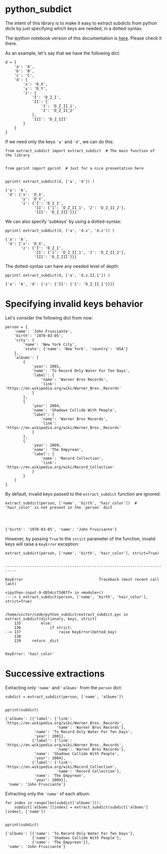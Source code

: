 
# python_subdict

The intent of this library is to make it easy to extract subdicts from python dicts by just specifying which keys are needed, in a dotted-syntax.

The ipython notebook version of this documentation is [here](https://github.com/victor-o-silva/python_subdict/blob/master/README.ipynb). Please check it there.

As an example, let's say that we have the following dict:


    d = {
        'a': 'A',
        'b': 'B',
        'c': 'C',
        'd': {
            'x': 'D_X',
            'y': 'D_Y',
            'z': {
                'I': 'D_Z_I',
                'II': {
                    '1': 'D_Z_II_1',
                    '2': 'D_Z_II_2'
                },
                'III': 'D_Z_III'
            }
        }
    }

If we need only the keys `'a'` and `'d'`, we can do this:


    from extract_subdict import extract_subdict  # The main function of the library


    from pprint import pprint  # Just for a nice presentation here


    pprint( extract_subdict(d, ['a', 'd']) )

    {'a': 'A',
     'd': {'x': 'D_X',
           'y': 'D_Y',
           'z': {'I': 'D_Z_I',
                 'II': {'1': 'D_Z_II_1', '2': 'D_Z_II_2'},
                 'III': 'D_Z_III'}}}


We can also specify 'subkeys' by using a dotted-syntax:


    pprint( extract_subdict(d, ['a', 'd.x', 'd.z']) )

    {'a': 'A',
     'd': {'x': 'D_X',
           'z': {'I': 'D_Z_I',
                 'II': {'1': 'D_Z_II_1', '2': 'D_Z_II_2'},
                 'III': 'D_Z_III'}}}


The dotted-syntax can have any needed level of depth:


    pprint( extract_subdict(d, ['a', 'd.z.II.1']) )

    {'a': 'A', 'd': {'z': {'II': {'1': 'D_Z_II_1'}}}}


# Specifying invalid keys behavior

Let's consider the following dict from now:


    person = {
        'name': 'John Frusciante',
        'birth': '1970-03-05',
        'city': {
            'name': 'New York City',
            'state': {'name': 'New York', 'country': 'USA'}
        },
        'albums': [
            {
                'year': 2001,
                'name': 'To Record Only Water For Ten Days',
                'label': {
                    'name': 'Warner Bros Records',
                    'link': 'https://en.wikipedia.org/wiki/Warner_Bros._Records'
                }
            },
            {
                'year': 2004,
                'name': 'Shadows Collide With People',
                'label': {
                    'name': 'Warner Bros Records',
                    'link': 'https://en.wikipedia.org/wiki/Warner_Bros._Records'
                }
            },
            {
                'year': 2009,
                'name': 'The Empyrean',
                'label': {
                    'name': 'Record Collection',
                    'link': 'https://en.wikipedia.org/wiki/Record_Collection'
                }
            }
        ]
    }

By default, invalid keys passed to the `extract_subdict` function are ignored:


    extract_subdict(person, ['name', 'birth', 'hair_color'])  # 'hair_color' is not present in the `person` dict




    {'birth': '1970-03-05', 'name': 'John Frusciante'}



However, by passing `True` to the `strict` parameter of the function, invalid keys will raise a `KeyError` exception:


    extract_subdict(person, ['name', 'birth', 'hair_color'], strict=True)


    ---------------------------------------------------------------------------

    KeyError                                  Traceback (most recent call last)

    <ipython-input-9-d854ccf3d6ff> in <module>()
    ----> 1 extract_subdict(person, ['name', 'birth', 'hair_color'], strict=True)
    

    /home/victor/code/python_subdict/extract_subdict.pyc in extract_subdict(dictionary, keys, strict)
        135         else:
        136             if strict:
    --> 137                 raise KeyError(dotted_key)
        138 
        139     return _dict


    KeyError: 'hair_color'


# Successive extractions

Extracting only `'name'` and `'albums'` from the `person` dict:


    subdict = extract_subdict(person, ['name', 'albums'])


    pprint(subdict)

    {'albums': [{'label': {'link': 'https://en.wikipedia.org/wiki/Warner_Bros._Records',
                           'name': 'Warner Bros Records'},
                 'name': 'To Record Only Water For Ten Days',
                 'year': 2001},
                {'label': {'link': 'https://en.wikipedia.org/wiki/Warner_Bros._Records',
                           'name': 'Warner Bros Records'},
                 'name': 'Shadows Collide With People',
                 'year': 2004},
                {'label': {'link': 'https://en.wikipedia.org/wiki/Record_Collection',
                           'name': 'Record Collection'},
                 'name': 'The Empyrean',
                 'year': 2009}],
     'name': 'John Frusciante'}


Extracting only the `'name'` of each album:


    for index in range(len(subdict['albums'])):
        subdict['albums'][index] = extract_subdict(subdict['albums'][index], ['name'])


    pprint(subdict)

    {'albums': [{'name': 'To Record Only Water For Ten Days'},
                {'name': 'Shadows Collide With People'},
                {'name': 'The Empyrean'}],
     'name': 'John Frusciante'}

